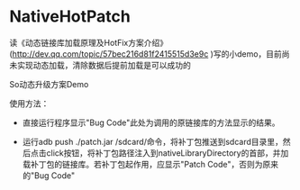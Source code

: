 # NativeHotPatch
读《动态链接库加载原理及HotFix方案介绍》(http://dev.qq.com/topic/57bec216d81f2415515d3e9c )写的小demo，目前尚未实现动态加载，清除数据后提前加载是可以成功的


So动态升级方案Demo

使用方法：

- 直接运行程序显示"Bug Code"此处为调用的原链接库的方法显示的结果。

- 运行adb push ./patch.jar /sdcard/命令，将补丁包推送到sdcard目录里，然后点击click按钮，将补丁包路径注入到nativeLibraryDirectory的首部，并加载补丁包的链接库。若补丁包起作用，应显示"Patch Code"，否则为原来的"Bug Code"
